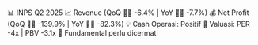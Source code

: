 📊 INPS Q2 2025
📈 Revenue (QoQ 🔻🔴 -6.4% | YoY 🔻🔴 -7.7%)
💰 Net Profit (QoQ 🔻🔴 -139.9% | YoY 🔻🔴 -82.3%)
💡 Cash Operasi: Positif
🧮 Valuasi: PER -4x | PBV -3.1x
🧱 Fundamental perlu dicermati
